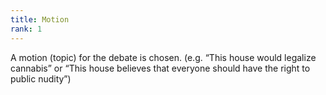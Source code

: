```yaml
---
title: Motion
rank: 1
---
```


A motion (topic) for the debate is chosen. (e.g. “This house would legalize cannabis” or “This house believes that everyone should have the right to public nudity”)
